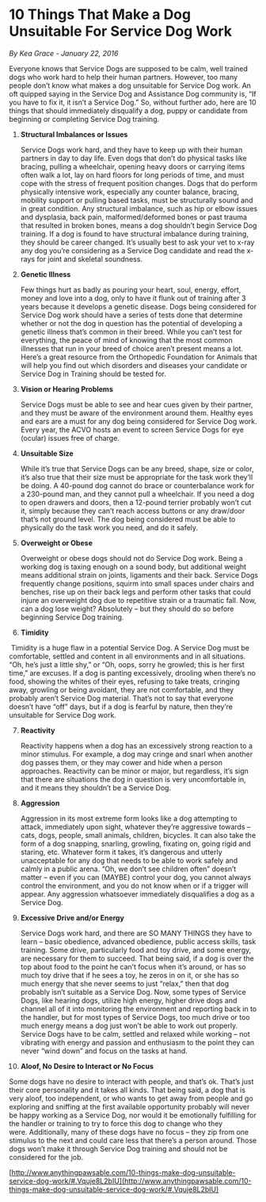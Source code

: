 # 10 Things That Make a Dog Unsuitable For Service Dog Work

_By Kea Grace - January 22, 2016_

Everyone knows that Service Dogs are supposed to be calm, well trained dogs who work hard to help their human partners. However, too many people don’t know what makes a dog unsuitable for Service Dog work. An oft quipped saying in the Service Dog and Assistance Dog community is, “If you have to fix it, it isn’t a Service Dog.” So, without further ado, here are 10 things that should immediately disqualify a dog, puppy or candidate from beginning or completing Service Dog training.

1. **Structural Imbalances or Issues**

   Service Dogs work hard, and they have to keep up with their human partners in day to day life. Even dogs that don’t do physical tasks like bracing, pulling a wheelchair, opening heavy doors or carrying items often walk a lot, lay on hard floors for long periods of time, and must cope with the stress of frequent position changes. Dogs that do perform physically intensive work, especially any counter balance, bracing, mobility support or pulling based tasks, must be structurally sound and in great condition. Any structural imbalance, such as hip or elbow issues and dysplasia, back pain, malformed/deformed bones or past trauma that resulted in broken bones, means a dog shouldn’t begin Service Dog training. If a dog is found to have structural imbalance during training, they should be career changed. It’s usually best to ask your vet to x-ray any dog you’re considering as a Service Dog candidate and read the x-rays for joint and skeletal soundness.

2. **Genetic Illness**

   Few things hurt as badly as pouring your heart, soul, energy, effort, money and love into a dog, only to have it flunk out of training after 3 years because it develops a genetic disease. Dogs being considered for Service Dog work should have a series of tests done that determine whether or not the dog in question has the potential of developing a genetic illness that’s common in their breed. While you can’t test for everything, the peace of mind of knowing that the most common illnesses that run in your breed of choice aren’t present means a lot. Here’s a great resource from the Orthopedic Foundation for Animals that will help you find out which disorders and diseases your candidate or Service Dog in Training should be tested for.

3. **Vision or Hearing Problems**

   Service Dogs must be able to see and hear cues given by their partner, and they must be aware of the environment around them. Healthy eyes and ears are a must for any dog being considered for Service Dog work. Every year, the ACVO hosts an event to screen Service Dogs for eye (ocular) issues free of charge.

4. **Unsuitable Size**

   While it’s true that Service Dogs can be any breed, shape, size or color, it’s also true that their size must be appropriate for the task work they’ll be doing. A 40-pound dog cannot do brace or counterbalance work for a 230-pound man, and they cannot pull a wheelchair. If you need a dog to open drawers and doors, then a 12-pound terrier probably won’t cut it, simply because they can’t reach access buttons or any draw/door that’s not ground level. The dog being considered must be able to physically do the task work you need, and do it safely.

5. **Overweight or Obese**

   Overweight or obese dogs should not do Service Dog work. Being a working dog is taxing enough on a sound body, but additional weight means additional strain on joints, ligaments and their back. Service Dogs frequently change positions, squirm into small spaces under chairs and benches, rise up on their back legs and perform other tasks that could injure an overweight dog due to repetitive strain or a traumatic fall. Now, can a dog lose weight? Absolutely – but they should do so before beginning Service Dog training.

6. **Timidity**

   Timidity is a huge flaw in a potential Service Dog. A Service Dog must be comfortable, settled and content in all environments and in all situations. “Oh, he’s just a little shy,” or “Oh, oops, sorry he growled; this is her first time,” are excuses. If a dog is panting excessively, drooling when there’s no food, showing the whites of their eyes, refusing to take treats, cringing away, growling or being avoidant, they are not comfortable, and they probably aren’t Service Dog material. That’s not to say that everyone doesn’t have “off” days, but if a dog is fearful by nature, then they’re unsuitable for Service Dog work.

7. **Reactivity** 

   Reactivity happens when a dog has an excessively strong reaction to a minor stimulus. For example, a dog may cringe and snarl when another dog passes them, or they may cower and hide when a person approaches. Reactivity can be minor or major, but regardless, it’s sign that there are situations the dog in question is very uncomfortable in, and it means they shouldn’t be a Service Dog.

8. **Aggression**

   Aggression in its most extreme form looks like a dog attempting to attack, immediately upon sight, whatever they’re aggressive towards – cats, dogs, people, small animals, children, bicycles. It can also take the form of a dog snapping, snarling, growling, fixating on, going rigid and staring, etc. Whatever form it takes, it’s dangerous and utterly unacceptable for any dog that needs to be able to work safely and calmly in a public arena. “Oh, we don’t see children often” doesn’t matter – even if you can (MAYBE) control your dog, you cannot always control the environment, and you do not know when or if a trigger will appear. Any aggression whatsoever immediately disqualifies a dog as a Service Dog.

9. **Excessive Drive and/or Energy**

   Service Dogs work hard, and there are SO MANY THINGS they have to learn – basic obedience, advanced obedience, public access skills, task training. Some drive, particularly food and toy drive, and some energy, are necessary for them to succeed. That being said, if a dog is over the top about food to the point he can’t focus when it’s around, or has so much toy drive that if he sees a toy, he zeros in on it, or she has so much energy that she never seems to just “relax,” then that dog probably isn’t suitable as a Service Dog. Now, some types of Service Dogs, like hearing dogs, utilize high energy, higher drive dogs and channel all of it into monitoring the environment and reporting back in to the handler, but for most types of Service Dogs, too much drive or too much energy means a dog just won’t be able to work out properly. Service Dogs have to be calm, settled and relaxed while working – not vibrating with energy and passion and enthusiasm to the point they can never “wind down” and focus on the tasks at hand.

10. **Aloof, No Desire to Interact or No Focus**

   Some dogs have no desire to interact with people, and that’s ok. That’s just their core personality and it takes all kinds. That being said, a dog that is very aloof, too independent, or who wants to get away from people and go exploring and sniffing at the first available opportunity probably will never be happy working as a Service Dog, nor would it be emotionally fulfilling for the handler or training to try to force this dog to change who they were. Additionally, many of these dogs have no focus – they zip from one stimulus to the next and could care less that there’s a person around. Those dogs won’t make it through Service Dog training and should not be considered for the job.

[http://www.anythingpawsable.com/10-things-make-dog-unsuitable-service-dog-work/#.Vquje8L2bIU](http://www.anythingpawsable.com/10-things-make-dog-unsuitable-service-dog-work/#.Vquje8L2bIU)